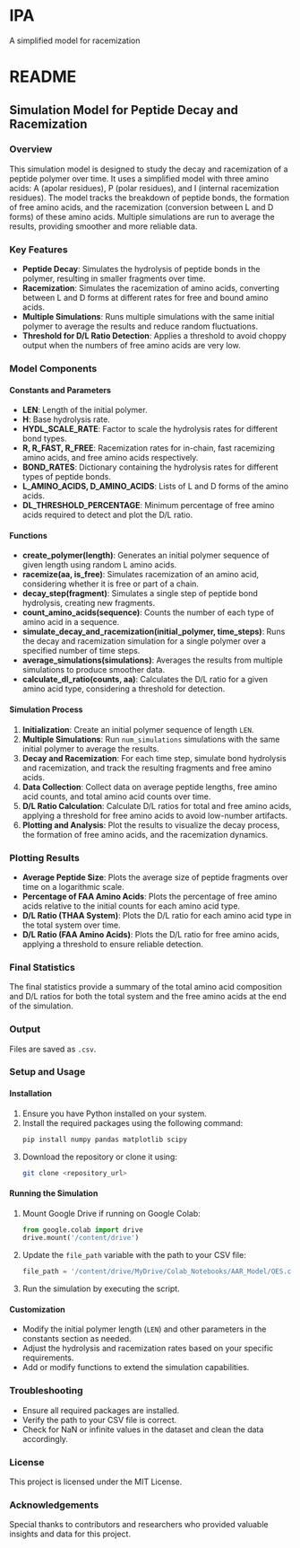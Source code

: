 # IPA
A simplified model for racemization
# README

## Simulation Model for Peptide Decay and Racemization

### Overview

This simulation model is designed to study the decay and racemization of a peptide polymer over time. It uses a simplified model with three amino acids: A (apolar residues), P (polar residues), and I (internal racemization residues). The model tracks the breakdown of peptide bonds, the formation of free amino acids, and the racemization (conversion between L and D forms) of these amino acids. Multiple simulations are run to average the results, providing smoother and more reliable data.

### Key Features

- **Peptide Decay**: Simulates the hydrolysis of peptide bonds in the polymer, resulting in smaller fragments over time.
- **Racemization**: Simulates the racemization of amino acids, converting between L and D forms at different rates for free and bound amino acids.
- **Multiple Simulations**: Runs multiple simulations with the same initial polymer to average the results and reduce random fluctuations.
- **Threshold for D/L Ratio Detection**: Applies a threshold to avoid choppy output when the numbers of free amino acids are very low.

### Model Components

#### Constants and Parameters

- **LEN**: Length of the initial polymer.
- **H**: Base hydrolysis rate.
- **HYDL_SCALE_RATE**: Factor to scale the hydrolysis rates for different bond types.
- **R, R_FAST, R_FREE**: Racemization rates for in-chain, fast racemizing amino acids, and free amino acids respectively.
- **BOND_RATES**: Dictionary containing the hydrolysis rates for different types of peptide bonds.
- **L_AMINO_ACIDS, D_AMINO_ACIDS**: Lists of L and D forms of the amino acids.
- **DL_THRESHOLD_PERCENTAGE**: Minimum percentage of free amino acids required to detect and plot the D/L ratio.

#### Functions

- **create_polymer(length)**: Generates an initial polymer sequence of given length using random L amino acids.
- **racemize(aa, is_free)**: Simulates racemization of an amino acid, considering whether it is free or part of a chain.
- **decay_step(fragment)**: Simulates a single step of peptide bond hydrolysis, creating new fragments.
- **count_amino_acids(sequence)**: Counts the number of each type of amino acid in a sequence.
- **simulate_decay_and_racemization(initial_polymer, time_steps)**: Runs the decay and racemization simulation for a single polymer over a specified number of time steps.
- **average_simulations(simulations)**: Averages the results from multiple simulations to produce smoother data.
- **calculate_dl_ratio(counts, aa)**: Calculates the D/L ratio for a given amino acid type, considering a threshold for detection.

#### Simulation Process

1. **Initialization**: Create an initial polymer sequence of length `LEN`.
2. **Multiple Simulations**: Run `num_simulations` simulations with the same initial polymer to average the results.
3. **Decay and Racemization**: For each time step, simulate bond hydrolysis and racemization, and track the resulting fragments and free amino acids.
4. **Data Collection**: Collect data on average peptide lengths, free amino acid counts, and total amino acid counts over time.
5. **D/L Ratio Calculation**: Calculate D/L ratios for total and free amino acids, applying a threshold for free amino acids to avoid low-number artifacts.
6. **Plotting and Analysis**: Plot the results to visualize the decay process, the formation of free amino acids, and the racemization dynamics.

### Plotting Results

- **Average Peptide Size**: Plots the average size of peptide fragments over time on a logarithmic scale.
- **Percentage of FAA Amino Acids**: Plots the percentage of free amino acids relative to the initial counts for each amino acid type.
- **D/L Ratio (THAA System)**: Plots the D/L ratio for each amino acid type in the total system over time.
- **D/L Ratio (FAA Amino Acids)**: Plots the D/L ratio for free amino acids, applying a threshold to ensure reliable detection.

### Final Statistics

The final statistics provide a summary of the total amino acid composition and D/L ratios for both the total system and the free amino acids at the end of the simulation.

### Output

Files are saved as `.csv`.

### Setup and Usage

#### Installation

1. Ensure you have Python installed on your system.
2. Install the required packages using the following command:
   ```bash
   pip install numpy pandas matplotlib scipy
   ```
3. Download the repository or clone it using:
   ```bash
   git clone <repository_url>
   ```

#### Running the Simulation

1. Mount Google Drive if running on Google Colab:
   ```python
   from google.colab import drive
   drive.mount('/content/drive')
   ```
2. Update the `file_path` variable with the path to your CSV file:
   ```python
   file_path = '/content/drive/MyDrive/Colab_Notebooks/AAR_Model/OES.csv'
   ```
3. Run the simulation by executing the script.

#### Customization

- Modify the initial polymer length (`LEN`) and other parameters in the constants section as needed.
- Adjust the hydrolysis and racemization rates based on your specific requirements.
- Add or modify functions to extend the simulation capabilities.

### Troubleshooting

- Ensure all required packages are installed.
- Verify the path to your CSV file is correct.
- Check for NaN or infinite values in the dataset and clean the data accordingly.

### License

This project is licensed under the MIT License.

### Acknowledgements

Special thanks to contributors and researchers who provided valuable insights and data for this project.

